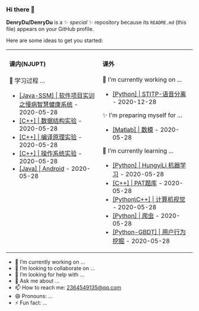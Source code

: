 ### Hi there 👋


**DenryDu/DenryDu** is a ✨ _special_ ✨ repository because its `README.md` (this file) appears on your GitHub profile.

Here are some ideas to get you started:



<table width="800px">
<tr >

<td valign="top" width="50%">



#### 课内(NJUPT)

🔭 学习过程 ...
* <a href='#' target='_blank'>[Java-SSM] | 软件项目实训之慢病智慧健康系统</a> - 2020-05-28
* <a href='#' target='_blank'>[C++] | 数据结构实验</a> - 2020-05-28
* <a href='#' target='_blank'>[C++] | 编译原理实验</a> - 2020-05-28
* <a href='#' target='_blank'>[C++] | 操作系统实验</a> - 2020-05-28
* <a href='#' target='_blank'>[Java] | Android</a> - 2020-05-28
</td>

<td valign="top" width="50%">

#### 课外
🔭 I’m currently working on ...
* <a href='#' target='_blank'>[Python] | STITP-语音分离</a> - 2020-12-28

✨ I'm preparing myself for ...
* <a href='#' target='_blank'>[Matlab] | 数模</a> - 2020-05-28

🌱 I’m currently learning ...
* <a href='#' target='_blank'>[Python] | HungyiLi 机器学习</a> - 2020-05-28
* <a href='#' target='_blank'>[C++] | PAT题库</a> - 2020-05-28
* <a href='#' target='_blank'>[Python\C++] | 计算机视觉</a> - 2020-05-28
* <a href='#' target='_blank'>[Python] | 爬虫</a> - 2020-05-28
* <a href='#' target='_blank'>[Python-GBDT] | 用户行为挖掘</a> - 2020-05-28
</td>
</tr>

</table>
  
  
- 🔭 I’m currently working on ...
- 👯 I’m looking to collaborate on ...
- 🤔 I’m looking for help with ...
- 💬 Ask me about ...
- 📫 How to reach me: 2364549135@qq.com
- 😄 Pronouns: ...
- ⚡ Fun fact: ...
